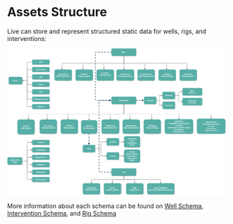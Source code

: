 # Assets Structure

Live can store and represent structured static data for wells, rigs, and interventions:

![Assets and well, rig and intervention relation data structure](<../../.gitbook/assets/Assets structure (4).png>)

More information about each schema can be found on [Well Schema](../well/well-schema.md), [Intervention Schema](../intervention/intervention-schema.md), and [Rig Schema](../rig/rig-schema.md)
